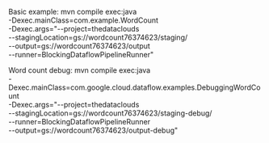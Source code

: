 Basic example:
mvn compile exec:java \
    -Dexec.mainClass=com.example.WordCount \
    -Dexec.args="--project=thedataclouds \
    --stagingLocation=gs://wordcount76374623/staging/ \
    --output=gs://wordcount76374623/output \
    --runner=BlockingDataflowPipelineRunner"


Word count debug:
mvn compile exec:java \
  -Dexec.mainClass=com.google.cloud.dataflow.examples.DebuggingWordCount \
  -Dexec.args="--project=thedataclouds \
    --stagingLocation=gs://wordcount76374623/staging-debug/ \
    --runner=BlockingDataflowPipelineRunner \
    --output=gs://wordcount76374623/output-debug"
